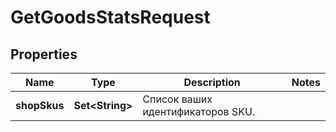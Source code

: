 

# GetGoodsStatsRequest

## Properties

Name | Type | Description | Notes
------------ | ------------- | ------------- | -------------
**shopSkus** | **Set&lt;String&gt;** | Список ваших идентификаторов SKU.  | 




